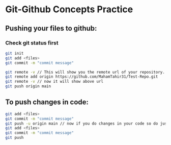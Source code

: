 <h1>Git-Github Concepts Practice</h1>

## Pushing your files to github:

### Check git status first
```Bash
git init
git add <files>
git commit -m "commit message"

git remote -v // This will show you the remote url of your repository. If not shown then run given command
git remote add origin https://github.com/MahamTahir31/Test-Repo.git 
git remote -v // now it will show above url
git push origin main
```
## To push changes in code:

```Bash
git add <files>
git commit -m "commit message"
git push -u origin main // now if you do changes in your code so do just following steps every time to push your changes
git add <files>
git commit -m "commit message"
git push
```
